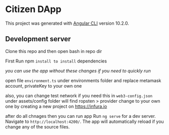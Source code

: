 # Citizen DApp

This project was generated with [Angular CLI](https://github.com/angular/angular-cli) version 10.2.0.

## Development server

Clone this repo and then open bash in repo dir

First Run npm `install to install` dependencies

_you can use the app without these changes if you need to quickly run_

open file `environment.ts` under environments folder and replace metamask account, privateKey to your own one

also, you can change test network if you need this in `web3-config.json` under assets/config folder will find ropsten > provider change to your own one by creating a new project on https://infura.io

after do all chnages then you can run app
Run `ng serve` for a dev server. Navigate to `http://localhost:4200/`. The app will automatically reload if you change any of the source files.
